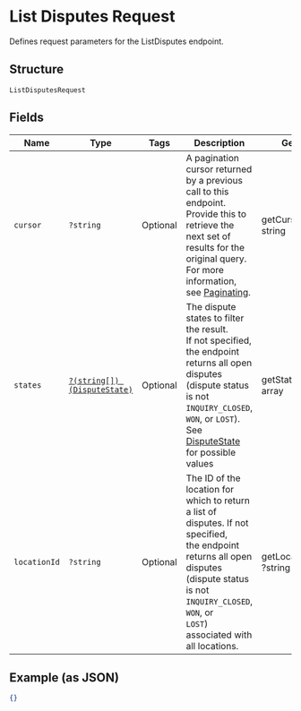 
# List Disputes Request

Defines request parameters for the ListDisputes endpoint.

## Structure

`ListDisputesRequest`

## Fields

| Name | Type | Tags | Description | Getter | Setter |
|  --- | --- | --- | --- | --- | --- |
| `cursor` | `?string` | Optional | A pagination cursor returned by a previous call to this endpoint.<br>Provide this to retrieve the next set of results for the original query.<br>For more information, see [Paginating](https://developer.squareup.com/docs/basics/api101/pagination). | getCursor(): ?string | setCursor(?string cursor): void |
| `states` | [`?(string[]) (DisputeState)`](/doc/models/dispute-state.md) | Optional | The dispute states to filter the result.<br>If not specified, the endpoint<br>returns all open disputes (dispute status is not<br>`INQUIRY_CLOSED`, `WON`, or `LOST`).<br>See [DisputeState](#type-disputestate) for possible values | getStates(): ?array | setStates(?array states): void |
| `locationId` | `?string` | Optional | The ID of the location for which to return<br>a list of disputes. If not specified,<br>the endpoint returns all open disputes<br>(dispute status is not `INQUIRY_CLOSED`, `WON`, or<br>`LOST`) associated with all locations. | getLocationId(): ?string | setLocationId(?string locationId): void |

## Example (as JSON)

```json
{}
```

